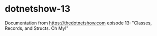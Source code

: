 # dotnetshow-13
Documentation from https://thedotnetshow.com episode 13: "Classes, Records, and Structs. Oh My!"
